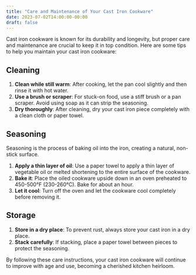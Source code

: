 ```yaml
---
title: "Care and Maintenance of Your Cast Iron Cookware"
date: 2023-07-02T14:00:00-00:00
draft: false
---
```


Cast iron cookware is known for its durability and longevity, but proper care and maintenance are crucial to keep it in top condition. Here are some tips to help you maintain your cast iron cookware:

## Cleaning

1. **Clean while still warm**: After cooking, let the pan cool slightly and then rinse it with hot water.
2. **Use a brush or scraper**: For stuck-on food, use a stiff brush or a pan scraper. Avoid using soap as it can strip the seasoning.
3. **Dry thoroughly**: After cleaning, dry your cast iron piece completely with a clean cloth or paper towel.

## Seasoning

Seasoning is the process of baking oil into the iron, creating a natural, non-stick surface.

1. **Apply a thin layer of oil**: Use a paper towel to apply a thin layer of vegetable oil or melted shortening to the entire surface of the cookware.
2. **Bake it**: Place the oiled cookware upside down in an oven preheated to 450-500°F (230-260°C). Bake for about an hour.
3. **Let it cool**: Turn off the oven and let the cookware cool completely before removing it.

## Storage

1. **Store in a dry place**: To prevent rust, always store your cast iron in a dry place.
2. **Stack carefully**: If stacking, place a paper towel between pieces to protect the seasoning.

By following these care instructions, your cast iron cookware will continue to improve with age and use, becoming a cherished kitchen heirloom.